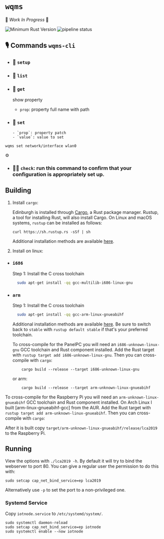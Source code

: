 # `wqms`

🚧 _Work In Progress_ 🚧

![Minimum Rust Version][min-rust-badge]
![pipeline status](https://travis-ci.org/smolkov/iotnode.svg?branch=master)

## 🎙️ Commands `wqms-cli`

- ### 🔩 `setup`

- ### 🔩 `list`

- ### 🔬️ `get`
  show property
  - `prop`: property full name with path

* ### 🔧 `set`

      - `prop`: property patch
      - `value`: value to set

```
wqms set network/interface wlan0
```

⚙

- ### 🕵️‍♀️ `check`: run this command to confirm that your configuration is appropriately set up.

## Building

1. Install `cargo`:

   Edinburgh is installed through [Cargo](https://github.com/rust-lang/cargo#compiling-from-source), a Rust package manager. Rustup, a tool for installing Rust, will also install Cargo. On Linux and macOS systems, `rustup` can be installed as follows:

   ```
   curl https://sh.rustup.rs -sSf | sh
   ```

   Additional installation methods are available [here](https://forge.rust-lang.org/other-installation-methods.html).

2. Install on linux:

- ### `i686`
  Step 1: Install the C cross toolchain
  ```sh
    sudo apt-get install -qq gcc-multilib-i686-linux-gnu
  ```
- ### `arm`

  Step 1: Install the C cross toolchain

  ```sh
    sudo apt-get install -qq gcc-arm-linux-gnueabihf
  ```

  Additional installation methods are available [here](https://forge.rust-lang.org/other-installation-methods.html).
  Be sure to switch back to `stable` with `rustup default stable` if that's your preferred toolchain.

  To cross-compile for the PanelPC you will need an
  `i686-unknown-linux-gnu` GCC toolchain and Rust component installed. Add the Rust target
  with `rustup target add i686-unknown-linux-gnu`. Then you can
  cross-compile with `cargo`:

  ```
      cargo build --release --target i686-unknown-linux-gnu
  ```

  or arm:

  ```
      cargo build --release --target arm-unknown-linux-gnueabihf
  ```

To cross-compile for the Raspberry Pi you will need an
`arm-unknown-linux-gnueabihf` GCC toolchain and Rust component installed. On
Arch Linux I built [arm-linux-gnueabihf-gcc] from the AUR. Add the Rust target
with `rustup target add arm-unknown-linux-gnueabihf`. Then you can
cross-compile with `cargo`:

After it is built copy `target/arm-unknown-linux-gnueabihf/release/lca2019` to
the Raspberry Pi.

## Running

View the options with `./lca2019 -h`. By default it will try to bind the
webserver to port 80. You can give a regular user the permission to do this
with:

    sudo setcap cap_net_bind_service=ep lca2019

Alternatively use `-p` to set the port to a non-privileged one.

### Systemd Service

Copy `iotnode.service` to `/etc/systemd/system/`.

    sudo systemctl daemon-reload
    sudo setcap cap_net_bind_service=ep iotnode
    sudo systemctl enable --now iotnode

<!-- Badges -->

[issue]: https://img.shields.io/github/issues/smolkov/iotnode?style=flat-square
[min-rust-badge]: https://img.shields.io/badge/rustc-1.38+-blue.svg
